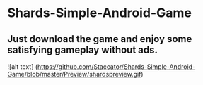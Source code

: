# Shards-Simple-Android-Game

## Just download the game and enjoy some satisfying gameplay without ads.

![alt text] (https://github.com/Staccator/Shards-Simple-Android-Game/blob/master/Preview/shardspreview.gif)
